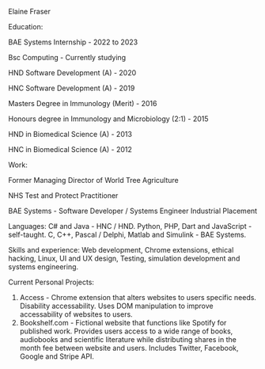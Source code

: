 Elaine Fraser

Education:

BAE Systems Internship - 2022 to 2023

Bsc Computing - Currently studying

HND Software Development (A) - 2020

HNC Software Development (A) - 2019

Masters Degree in Immunology (Merit) - 2016

Honours degree in Immunology and Microbiology (2:1) - 2015

HND in Biomedical Science (A) - 2013

HNC in Biomedical Science (A) - 2012

Work:

Former Managing Director of World Tree Agriculture

NHS Test and Protect Practitioner

BAE Systems - Software Developer / Systems Engineer Industrial Placement

Languages: C# and Java - HNC / HND. Python, PHP, Dart and JavaScript - self-taught. C, C++, Pascal / Delphi, Matlab and Simulink - BAE Systems.

Skills and experience: Web development, Chrome extensions, ethical hacking, Linux, UI and UX design, Testing, simulation development and systems engineering.

Current Personal Projects: 

1. Access - Chrome extension that alters websites to users specific needs. Disability accessability. Uses DOM manipulation to improve accessability of websites to users.
2. Bookshelf.com -  Fictional website that functions like Spotify for published work. Provides users access to a wide range of books, audiobooks and scientific literature while
                    distributing shares in the month fee between website and users. Includes Twitter, Facebook, Google and Stripe API. 
